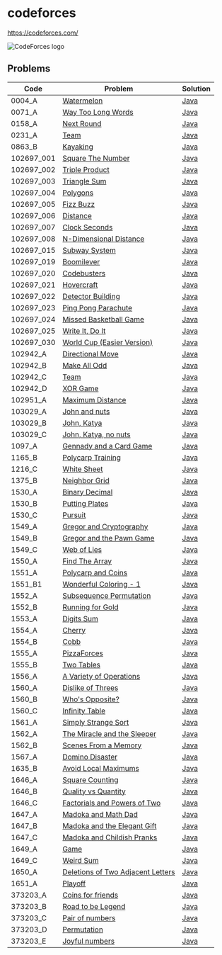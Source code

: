 # codeforces
https://codeforces.com/

<img src="https://codeforces.org/s/97430/images/codeforces-logo-with-telegram.png" alt="CodeForces logo" />

## Problems

<!-- @BEGIN:Problems@ -->
| Code | Problem | Solution |
| --- | --- | --- |
| 0004_A | [Watermelon](https://codeforces.com/contest/4/problem/A) | [Java](src/main/java/com/github/pareronia/codeforces/_0004/a/Main.java) |
| 0071_A | [Way Too Long Words](https://codeforces.com/contest/71/problem/A) | [Java](src/main/java/com/github/pareronia/codeforces/_0071/a/Main.java) |
| 0158_A | [Next Round](https://codeforces.com/contest/158/problem/A) | [Java](src/main/java/com/github/pareronia/codeforces/_0158/a/Main.java) |
| 0231_A | [Team](https://codeforces.com/contest/231/problem/A) | [Java](src/main/java/com/github/pareronia/codeforces/_0231/a/Main.java) |
| 0863_B | [Kayaking](https://codeforces.com/contest/863/problem/B) | [Java](src/main/java/com/github/pareronia/codeforces/_0863/b/Main.java) |
| 102697_001 | [Square The Number](https://codeforces.com/gym/102697/problem/001) | [Java](src/main/java/com/github/pareronia/codeforces/gym/_102697/_001/Main.java) |
| 102697_002 | [Triple Product](https://codeforces.com/gym/102697/problem/002) | [Java](src/main/java/com/github/pareronia/codeforces/gym/_102697/_002/Main.java) |
| 102697_003 | [Triangle Sum](https://codeforces.com/gym/102697/problem/003) | [Java](src/main/java/com/github/pareronia/codeforces/gym/_102697/_003/Main.java) |
| 102697_004 | [Polygons](https://codeforces.com/gym/102697/problem/004) | [Java](src/main/java/com/github/pareronia/codeforces/gym/_102697/_004/Main.java) |
| 102697_005 | [Fizz Buzz](https://codeforces.com/gym/102697/problem/005) | [Java](src/main/java/com/github/pareronia/codeforces/gym/_102697/_005/Main.java) |
| 102697_006 | [Distance](https://codeforces.com/gym/102697/problem/006) | [Java](src/main/java/com/github/pareronia/codeforces/gym/_102697/_006/Main.java) |
| 102697_007 | [Clock Seconds](https://codeforces.com/gym/102697/problem/007) | [Java](src/main/java/com/github/pareronia/codeforces/gym/_102697/_007/Main.java) |
| 102697_008 | [N-Dimensional Distance](https://codeforces.com/gym/102697/problem/008) | [Java](src/main/java/com/github/pareronia/codeforces/gym/_102697/_008/Main.java) |
| 102697_015 | [Subway System](https://codeforces.com/gym/102697/problem/015) | [Java](src/main/java/com/github/pareronia/codeforces/gym/_102697/_015/Main.java) |
| 102697_019 | [Boomilever](https://codeforces.com/gym/102697/problem/019) | [Java](src/main/java/com/github/pareronia/codeforces/gym/_102697/_019/Main.java) |
| 102697_020 | [Codebusters](https://codeforces.com/gym/102697/problem/020) | [Java](src/main/java/com/github/pareronia/codeforces/gym/_102697/_020/Main.java) |
| 102697_021 | [Hovercraft](https://codeforces.com/gym/102697/problem/021) | [Java](src/main/java/com/github/pareronia/codeforces/gym/_102697/_021/Main.java) |
| 102697_022 | [Detector Building](https://codeforces.com/gym/102697/problem/022) | [Java](src/main/java/com/github/pareronia/codeforces/gym/_102697/_022/Main.java) |
| 102697_023 | [Ping Pong Parachute](https://codeforces.com/gym/102697/problem/023) | [Java](src/main/java/com/github/pareronia/codeforces/gym/_102697/_023/Main.java) |
| 102697_024 | [Missed Basketball Game](https://codeforces.com/gym/102697/problem/024) | [Java](src/main/java/com/github/pareronia/codeforces/gym/_102697/_024/Main.java) |
| 102697_025 | [Write It, Do It](https://codeforces.com/gym/102697/problem/025) | [Java](src/main/java/com/github/pareronia/codeforces/gym/_102697/_025/Main.java) |
| 102697_030 | [World Cup (Easier Version)](https://codeforces.com/gym/102697/problem/030) | [Java](src/main/java/com/github/pareronia/codeforces/gym/_102697/_030/Main.java) |
| 102942_A | [Directional Move](https://codeforces.com/gym/102942/problem/A) | [Java](src/main/java/com/github/pareronia/codeforces/gym/_102942/a/Main.java) |
| 102942_B | [Make All Odd](https://codeforces.com/gym/102942/problem/B) | [Java](src/main/java/com/github/pareronia/codeforces/gym/_102942/b/Main.java) |
| 102942_C | [Team](https://codeforces.com/gym/102942/problem/C) | [Java](src/main/java/com/github/pareronia/codeforces/gym/_102942/c/Main.java) |
| 102942_D | [XOR Game](https://codeforces.com/gym/102942/problem/D) | [Java](src/main/java/com/github/pareronia/codeforces/gym/_102942/d/Main.java) |
| 102951_A | [Maximum Distance](https://codeforces.com/gym/102951/problem/A) | [Java](src/main/java/com/github/pareronia/codeforces/gym/_102951/a/Main.java) |
| 103029_A | [John and nuts](https://codeforces.com/gym/103029/problem/A) | [Java](src/main/java/com/github/pareronia/codeforces/gym/_103029/a/Main.java) |
| 103029_B | [John, Katya](https://codeforces.com/gym/103029/problem/B) | [Java](src/main/java/com/github/pareronia/codeforces/gym/_103029/b/Main.java) |
| 103029_C | [John, Katya, no nuts](https://codeforces.com/gym/103029/problem/C) | [Java](src/main/java/com/github/pareronia/codeforces/gym/_103029/c/Main.java) |
| 1097_A | [Gennady and a Card Game](https://codeforces.com/problemset/problem/1097/A) | [Java](src/main/java/com/github/pareronia/codeforces/_1097/a/Main.java) |
| 1165_B | [Polycarp Training](https://codeforces.com/problemset/problem/1165/B) | [Java](src/main/java/com/github/pareronia/codeforces/_1165/b/Main.java) |
| 1216_C | [White Sheet](https://codeforces.com/contest/1216/problem/C) | [Java](src/main/java/com/github/pareronia/codeforces/_1216/c/Main.java) |
| 1375_B | [Neighbor Grid](https://codeforces.com/problemset/problem/1375/B) | [Java](src/main/java/com/github/pareronia/codeforces/_1375/b/Main.java) |
| 1530_A | [Binary Decimal](https://codeforces.com/contest/1530/problem/A) | [Java](src/main/java/com/github/pareronia/codeforces/_1530/a/Main.java) |
| 1530_B | [Putting Plates](https://codeforces.com/contest/1530/problem/B) | [Java](src/main/java/com/github/pareronia/codeforces/_1530/b/Main.java) |
| 1530_C | [Pursuit](https://codeforces.com/contest/1530/problem/C) | [Java](src/main/java/com/github/pareronia/codeforces/_1530/c/Main.java) |
| 1549_A | [Gregor and Cryptography](https://codeforces.com/contest/1549/problem/0) | [Java](src/main/java/com/github/pareronia/codeforces/_1549/a/Main.java) |
| 1549_B | [Gregor and the Pawn Game](https://codeforces.com/contest/1549/problem/B) | [Java](src/main/java/com/github/pareronia/codeforces/_1549/b/Main.java) |
| 1549_C | [Web of Lies](https://codeforces.com/contest/1549/problem/C) | [Java](src/main/java/com/github/pareronia/codeforces/_1549/c/Main.java) |
| 1550_A | [Find The Array](https://codeforces.com/contest/1550/problem/A) | [Java](src/main/java/com/github/pareronia/codeforces/_1550/a/Main.java) |
| 1551_A | [Polycarp and Coins](https://codeforces.com/contest/1551/problem/0) | [Java](src/main/java/com/github/pareronia/codeforces/_1551/a/Main.java) |
| 1551_B1 | [Wonderful Coloring - 1](https://codeforces.com/contest/1551/problem/B1) | [Java](src/main/java/com/github/pareronia/codeforces/_1551/b1/Main.java) |
| 1552_A | [Subsequence Permutation](http://codeforces.com/contest/1552/problem/A) | [Java](src/main/java/com/github/pareronia/codeforces/_1552/a/Main.java) |
| 1552_B | [Running for Gold](https://codeforces.com/contest/1552/problem/B) | [Java](src/main/java/com/github/pareronia/codeforces/_1552/b/Main.java) |
| 1553_A | [Digits Sum](https://codeforces.com/contest/1553/problem/A) | [Java](src/main/java/com/github/pareronia/codeforces/_1553/a/Main.java) |
| 1554_A | [Cherry](https://codeforces.com/contest/1554/problem/A) | [Java](src/main/java/com/github/pareronia/codeforces/_1554/a/Main.java) |
| 1554_B | [Cobb](https://codeforces.com/contest/1554/problem/B) | [Java](src/main/java/com/github/pareronia/codeforces/_1554/b/Main.java) |
| 1555_A | [PizzaForces](https://codeforces.com/contest/1555/problem/A) | [Java](src/main/java/com/github/pareronia/codeforces/_1555/a/Main.java) |
| 1555_B | [Two Tables](https://codeforces.com/contest/1555/problem/B) | [Java](src/main/java/com/github/pareronia/codeforces/_1555/b/Main.java) |
| 1556_A | [A Variety of Operations](https://codeforces.com/contest/1556/problem/A) | [Java](src/main/java/com/github/pareronia/codeforces/_1556/a/Main.java) |
| 1560_A | [Dislike of Threes](https://codeforces.com/contest/1560/problem/A) | [Java](src/main/java/com/github/pareronia/codeforces/_1560/a/Main.java) |
| 1560_B | [Who's Opposite?](https://codeforces.com/contest/1560/problem/B) | [Java](src/main/java/com/github/pareronia/codeforces/_1560/b/Main.java) |
| 1560_C | [Infinity Table](https://codeforces.com/contest/1560/problem/C) | [Java](src/main/java/com/github/pareronia/codeforces/_1560/c/Main.java) |
| 1561_A | [Simply Strange Sort](https://codeforces.com/contest/1561/problem/A) | [Java](src/main/java/com/github/pareronia/codeforces/_1561/a/Main.java) |
| 1562_A | [The Miracle and the Sleeper](https://codeforces.com/contest/1562/problem/A) | [Java](src/main/java/com/github/pareronia/codeforces/_1562/a/Main.java) |
| 1562_B | [Scenes From a Memory](https://codeforces.com/contest/1562/problem/B) | [Java](src/main/java/com/github/pareronia/codeforces/_1562/b/Main.java) |
| 1567_A | [Domino Disaster](https://codeforces.com/contest/1567/problem/A) | [Java](src/main/java/com/github/pareronia/codeforces/_1567/a/Main.java) |
| 1635_B | [Avoid Local Maximums](https://codeforces.com/contest/1635/problem/B) | [Java](src/main/java/com/github/pareronia/codeforces/_1635/b/Main.java) |
| 1646_A | [Square Counting](https://codeforces.com/contest/1646/problem/A) | [Java](src/main/java/com/github/pareronia/codeforces/_1646/a/Main.java) |
| 1646_B | [Quality vs Quantity](https://codeforces.com/contest/1646/problem/B) | [Java](src/main/java/com/github/pareronia/codeforces/_1646/b/Main.java) |
| 1646_C | [Factorials and Powers of Two](https://codeforces.com/contest/1646/problem/C) | [Java](src/main/java/com/github/pareronia/codeforces/_1646/c/Main.java) |
| 1647_A | [Madoka and Math Dad](https://codeforces.com/contest/1647/problem/A) | [Java](src/main/java/com/github/pareronia/codeforces/_1647/a/Main.java) |
| 1647_B | [Madoka and the Elegant Gift](https://codeforces.com/contest/1647/problem/B) | [Java](src/main/java/com/github/pareronia/codeforces/_1647/b/Main.java) |
| 1647_C | [Madoka and Childish Pranks](https://codeforces.com/contest/1647/problem/C) | [Java](src/main/java/com/github/pareronia/codeforces/_1647/c/Main.java) |
| 1649_A | [Game](https://codeforces.com/contest/1649/problem/A) | [Java](src/main/java/com/github/pareronia/codeforces/_1649/a/Main.java) |
| 1649_C | [Weird Sum](https://codeforces.com/contest/1649/problem/C) | [Java](src/main/java/com/github/pareronia/codeforces/_1649/c/Main.java) |
| 1650_A | [Deletions of Two Adjacent Letters](http://codeforces.com/contest/1650/problem/A) | [Java](src/main/java/com/github/pareronia/codeforces/_1650/a/Main.java) |
| 1651_A | [Playoff](https://codeforces.com/contest/1651/problem/A) | [Java](src/main/java/com/github/pareronia/codeforces/_1651/a/Main.java) |
| 373203_A | [Coins for friends](https://codeforces.com/gym/373203/problem/A) | [Java](src/main/java/com/github/pareronia/codeforces/gym/_373203/a/Main.java) |
| 373203_B | [Road to be Legend](https://codeforces.com/gym/373203/problem/B) | [Java](src/main/java/com/github/pareronia/codeforces/gym/_373203/b/Main.java) |
| 373203_C | [Pair of numbers](https://codeforces.com/gym/373203/problem/C) | [Java](src/main/java/com/github/pareronia/codeforces/gym/_373203/c/Main.java) |
| 373203_D | [Permutation](https://codeforces.com/gym/373203/problem/D) | [Java](src/main/java/com/github/pareronia/codeforces/gym/_373203/d/Main.java) |
| 373203_E | [Joyful numbers](https://codeforces.com/gym/373203/problem/E) | [Java](src/main/java/com/github/pareronia/codeforces/gym/_373203/e/Main.java) |
<!-- @END:Problems@ -->
